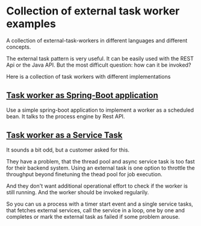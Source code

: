 # Collection of external task worker examples
A collection of external-task-workers in different languages and different concepts.

The external task pattern is very useful. It can be easily used with the REST Api or the Java API. But the most difficult question: how can it be invoked?

Here is a collection of task workers with different implementations

## [Task worker as Spring-Boot application](external-task-service-spring-boot)
Use a simple spring-boot application to implement a worker as a scheduled bean. It talks to the process engine by Rest API.

## [Task worker as a Service Task](external-task-worker-scheduled-by-process)
It sounds a bit odd, but a customer asked for this.

They have a problem, that the thread pool and async service task is too fast for their backend system. Using an external task is one option to throttle the throughput beyond finetuning the thead pool for job execution.

And they don't want additional operational effort to check if the worker is still running. And the worker should be invoked regularily.

So you can us a process with a timer start event and a single service tasks, that fetches external services, call the service in a loop, one by one and completes or mark the external task as failed if some problem arouse.


